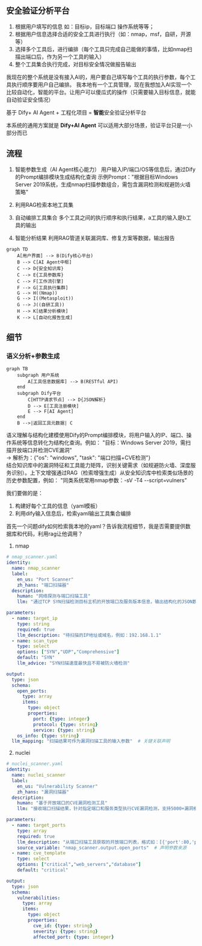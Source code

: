 



## 安全验证分析平台

1. 根据用户填写的信息 如：目标ip，目标端口 操作系统等等；
2. 根据用户信息选择合适的安全工具进行执行（如：nmap，msf，自研，开源等）
3. 选择多个工具后，进行编排（每个工具只完成自己能做的事情，比如nmap扫描出端口后，作为另一个工具的输入）
4. 整个工具集合执行完成，对目标安全情况做报告输出

我现在的整个系统是没有接入AI的，用户要自己填写每个工具的执行参数，每个工具执行顺序要用户自己编排。
我本地有一个工具管理，现在我想加入AI实现一个比较自动化，智能的平台。让用户可以傻瓜式的操作（只需要输入目标信息，就能自动验证安全情况）

基于 Dify+ AI Agent + 工程化项目 = **智能**安全验证分析平台

本系统的通用方案就是 **Dify+AI Agent** 可以适用大部分场景，验证平台只是一小部分而已

## 流程
1. 智能参数生成（AI Agent核心能力）
用户输入IP/端口/OS等信息后，通过Dify的​​Prompt编排模块​​生成结构化查询
示例Prompt："根据目标Windows Server 2019系统，生成nmap扫描参数组合，需包含漏洞检测和规避防火墙策略"

2. 利用RAG检索本地工具集

3. 自动编排工具集合
多个工具之间的执行顺序和执行结果，a工具的输入是b工具的输出

4. ​​智能分析结果
利用RAG管道关联漏洞库、修复方案等数据，输出报告

```mermaid
graph TD
    A[用户界面] --> B(Dify核心平台)
    B --> C[AI Agent中枢]
    C --> D{安全知识库}
    C --> E{工具参数库}
    C --> F[工作流引擎]
    F --> G[工具执行集群]
    G --> H((Nmap))
    G --> I((Metasploit))
    G --> J((自研工具))
    H --> K[结果分析模块]
    K --> L[自动化报告生成]
```

## 细节
### 语义分析+参数生成

```mermaid
graph TB
    subgraph 用户系统
        A[工具信息数据库] --> B(RESTful API)
    end
    subgraph Dify平台
        C[HTTP请求节点] --> D{JSON解析}
        D --> E[工具注册模块]
        E --> F[AI Agent]
    end
    B -->|返回工具元数据| C
```

​​语义理解与结构化建模​​
使用Dify的​​Prompt编排模块​​，将用户输入的IP、端口、操作系统等信息转化为结构化查询。例如：
"目标：Windows Server 2019，需扫描开放端口并检测CVE漏洞"  
→ 解析为：{"os": "windows", "task": "端口扫描+CVE检测"}  
结合知识库中的漏洞特征和工具能力矩阵，识别关键需求（如规避防火墙、深度服务识别）。
​​上下文增强​​
通过RAG（检索增强生成）从安全知识库中检索类似场景的历史参数配置，例如：
"同类系统常用nmap参数：-sV -T4 --script=vulners"

我们要做的是：
1. 构建好每个工具的信息（yaml模板）
2. 利用dify输入信息后，检索yaml输出工具集合编排

首先一个问题dify如何检索我本地的yaml？告诉我流程细节，我是否需要提供数据库和代码，利用rag让他调用？



1. nmap
```yaml
# nmap_scanner.yaml
identity:
  name: nmap_scanner
  label: 
    en_us: "Port Scanner"
    zh_hans: "端口扫描器"
  description:
    human: "网络探测与端口扫描工具"
    llm: "通过TCP SYN扫描检测目标主机的开放端口及服务版本信息，输出结构化的JSON数据"

parameters:
  - name: target_ip
    type: string
    required: true
    llm_description: "待扫描的IP地址或域名，例如：192.168.1.1"
  - name: scan_type
    type: select
    options: ["SYN","UDP","Comprehensive"]
    default: "SYN"
    llm_advice: "SYN扫描速度最快且不易被防火墙检测"

output:
  type: json
  schema:
    open_ports:
      type: array
      items: 
        type: object
        properties:
          port: {type: integer}
          protocol: {type: string}
          service: {type: string}
    os_info: {type: string}
  llm_mapping: "扫描结果可作为漏洞扫描工具的输入参数"  # 关键关联声明
```

2. nuclei
```yaml
# nuclei_scanner.yaml 
identity:
  name: nuclei_scanner
  label:
    en_us: "Vulnerability Scanner"
    zh_hans: "漏洞扫描器" 
  description:
    human: "基于开放端口的CVE漏洞检测工具"
    llm: "接收端口扫描结果，针对指定端口和服务类型执行CVE漏洞检测，支持5000+漏洞模板库"

parameters:
  - name: target_ports
    type: array
    required: true
    llm_description: "从端口扫描工具获取的开放端口列表，格式如：[{'port':80,'protocol':'tcp'},...]"
    source_variable: "nmap_scanner.output.open_ports"  # 声明参数来源
  - name: cve_template
    type: select
    options: ["critical","web_servers","database"]
    default: "critical"

output:
  type: json
  schema:
    vulnerabilities:
      type: array
      items:
        type: object
        properties:
          cve_id: {type: string}
          severity: {type: string}
          affected_port: {type: integer}
```

